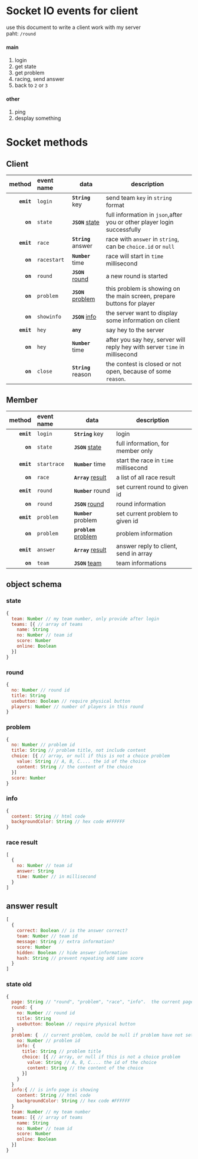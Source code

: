 # Socket IO events for client
use this document to write a client work with my server  
paht: `/round`
#### main
1. login
2. get state
3. get problem
4. racing, send answer
5. back to `2` or `3`

#### other
1. ping
2. desplay something


# Socket methods

## Client
|method|event name|data|description|
|-----:|:---------|----|-----------|
|__`emit`__|`login`|__`String`__ key|send team `key` in `string` format|
|__`on`__|`state`|__`JSON`__ [state](#state)|full information in `json`,after you or other player login successfully|
|__`emit`__|`race`|__`String`__ answer|race with `answer` in `string`, can be `choice.id` or `null`|
|__`on`__|`racestart`|__`Number`__ time|race will start in `time` millisecond|
|__`on`__|`round`|__`JSON`__ [round](#round)|a new round is started|
|__`on`__|`problem`|__`JSON`__ [problem](#problem)|this problem is showing on the main screen, prepare buttons for player|
|__`on`__|`showinfo`|__`JSON`__ [info](#info)| the server want to display some information on client|
|__`emit`__|`hey`|__`any`__| say hey to the server|
|__`on`__|`hey`|__`Number`__ time| after you say hey, server will reply hey with server `time` in millisecond|
|__`on`__|`close`|__`String`__ reason| the contest is closed or not open, because of some `reason`.|

## Member
|method|event name|data|description|
|-----:|:---------|----|-----------|
|__`emit`__|`login`|__`String`__ key|login|
|__`on`__|`state`|__`JSON`__ [state](#state)|full information, for member only|
|__`emit`__|`startrace`|__`Number`__ time|start the race in `time` millisecond|
|__`on`__|`race`|__`Array`__ [result](#race_result)|a list of all race result|
|__`emit`__|`round`|__`Number`__ round|set current round to given id|
|__`on`__|`round`|__`JSON`__ [round](#round)|round information|
|__`emit`__|`problem`|__`Number`__ problem|set current problem to given id|
|__`on`__|`problem`|__`problem`__ [problem](#problem)|problem information|
|__`emit`__|`answer`|__`Array`__ [result](#answer_result)|answer reply to client, send in array|
|__`on`__|`team`|__`JSON`__ [team](#state)|team informations|



## object schema
### state
``` javascript
{
  team: Number // my team number, only provide after login
  teams: [{ // array of teams
    name: String
    no: Number // team id
    score: Number
    online: Boolean
  }]
}

```
### round
```javascript
{
  no: Number // round id
  title: String
  usebutton: Boolean // require physical button
  players: Number // number of players in this round
}
```

### problem
``` javascript
{
  no: Number // problem id
  title: String // problem title, not include content
  choice: [{ // array, or null if this is not a choice problem
    value: String // A, B, C.... the id of the choice
    content: String // the content of the choice
  }]
  score: Number
}
```

### info
``` javascript
{
  content: String // html code
  backgroundColor: String // hex code #FFFFFF
}
```

### race result
``` javascript
[
  {
    no: Number // team id
    answer: String
    time: Number // in millisecond
  }
]
```

## answer result
``` javascript
[
  {
    correct: Boolean // is the answer correct?
    team: Number // team id
    message: String // extra information?
    score: Number
    hidden: Boolean // hide answer information
    hash: String // prevent repeating add same score
  }
]
```


### state old
``` javascript
{
  page: String // "round", "problem", "race", "info".  the current page need to be show
  round: {
    no: Number // round id
    title: String
    usebutton: Boolean // require physical button
  }
  problem: {  // current problem, could be null if problem have not set yet
    no: Number // problem id
    info: {
      title: String // problem title
      choice: [{ // array, or null if this is not a choice problem
        value: String // A, B, C.... the id of the choice
        content: String // the content of the choice
      }]
    }
  }
  info:{ // is info page is showing
    content: String // html code
    backgroundColor: String // hex code #FFFFFF
  }
  team: Number // my team number
  teams: [{ // array of teams
    name: String
    no: Number // team id
    score: Number
    online: Boolean
  }]
}